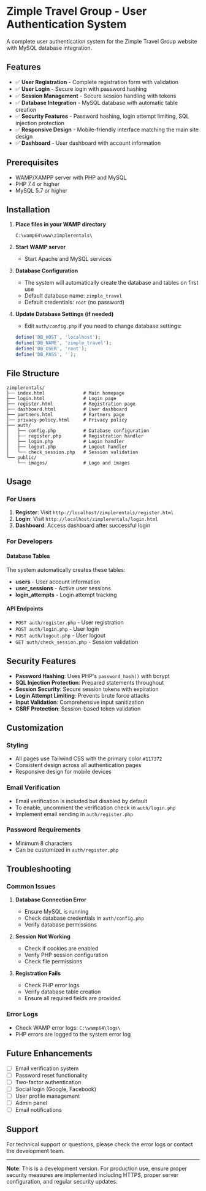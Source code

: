 # Zimple Travel Group - User Authentication System

A complete user authentication system for the Zimple Travel Group website with MySQL database integration.

## Features

- ✅ **User Registration** - Complete registration form with validation
- ✅ **User Login** - Secure login with password hashing
- ✅ **Session Management** - Secure session handling with tokens
- ✅ **Database Integration** - MySQL database with automatic table creation
- ✅ **Security Features** - Password hashing, login attempt limiting, SQL injection protection
- ✅ **Responsive Design** - Mobile-friendly interface matching the main site design
- ✅ **Dashboard** - User dashboard with account information

## Prerequisites

- WAMP/XAMPP server with PHP and MySQL
- PHP 7.4 or higher
- MySQL 5.7 or higher

## Installation

1. **Place files in your WAMP directory**
   ```
   C:\wamp64\www\zimplerentals\
   ```

2. **Start WAMP server**
   - Start Apache and MySQL services

3. **Database Configuration**
   - The system will automatically create the database and tables on first use
   - Default database name: `zimple_travel`
   - Default credentials: `root` (no password)

4. **Update Database Settings (if needed)**
   - Edit `auth/config.php` if you need to change database settings:
   ```php
   define('DB_HOST', 'localhost');
   define('DB_NAME', 'zimple_travel');
   define('DB_USER', 'root');
   define('DB_PASS', '');
   ```

## File Structure

```
zimplerentals/
├── index.html              # Main homepage
├── login.html              # Login page
├── register.html           # Registration page
├── dashboard.html          # User dashboard
├── partners.html           # Partners page
├── privacy-policy.html     # Privacy policy
├── auth/
│   ├── config.php          # Database configuration
│   ├── register.php        # Registration handler
│   ├── login.php           # Login handler
│   ├── logout.php          # Logout handler
│   └── check_session.php   # Session validation
└── public/
    └── images/             # Logo and images
```

## Usage

### For Users

1. **Register**: Visit `http://localhost/zimplerentals/register.html`
2. **Login**: Visit `http://localhost/zimplerentals/login.html`
3. **Dashboard**: Access dashboard after successful login

### For Developers

#### Database Tables

The system automatically creates these tables:

- **users** - User account information
- **user_sessions** - Active user sessions
- **login_attempts** - Login attempt tracking

#### API Endpoints

- `POST auth/register.php` - User registration
- `POST auth/login.php` - User login
- `POST auth/logout.php` - User logout
- `GET auth/check_session.php` - Session validation

## Security Features

- **Password Hashing**: Uses PHP's `password_hash()` with bcrypt
- **SQL Injection Protection**: Prepared statements throughout
- **Session Security**: Secure session tokens with expiration
- **Login Attempt Limiting**: Prevents brute force attacks
- **Input Validation**: Comprehensive input sanitization
- **CSRF Protection**: Session-based token validation

## Customization

### Styling
- All pages use Tailwind CSS with the primary color `#117372`
- Consistent design across all authentication pages
- Responsive design for mobile devices

### Email Verification
- Email verification is included but disabled by default
- To enable, uncomment the verification check in `auth/login.php`
- Implement email sending in `auth/register.php`

### Password Requirements
- Minimum 8 characters
- Can be customized in `auth/register.php`

## Troubleshooting

### Common Issues

1. **Database Connection Error**
   - Ensure MySQL is running
   - Check database credentials in `auth/config.php`
   - Verify database permissions

2. **Session Not Working**
   - Check if cookies are enabled
   - Verify PHP session configuration
   - Check file permissions

3. **Registration Fails**
   - Check PHP error logs
   - Verify database table creation
   - Ensure all required fields are provided

### Error Logs
- Check WAMP error logs: `C:\wamp64\logs\`
- PHP errors are logged to the system error log

## Future Enhancements

- [ ] Email verification system
- [ ] Password reset functionality
- [ ] Two-factor authentication
- [ ] Social login (Google, Facebook)
- [ ] User profile management
- [ ] Admin panel
- [ ] Email notifications

## Support

For technical support or questions, please check the error logs or contact the development team.

---

**Note**: This is a development version. For production use, ensure proper security measures are implemented including HTTPS, proper server configuration, and regular security updates.



